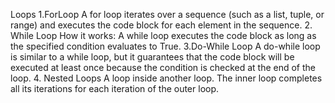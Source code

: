 Loops
1.ForLoop
   A for loop iterates over a sequence (such as a list, tuple, or range) and executes the code block for each element in the sequence.
2. While Loop
  How it works: A while loop executes the code block as long as the specified condition evaluates to True.
3.Do-While Loop
  A do-while loop is similar to a while loop, but it guarantees that the code block will be executed at least once because the condition is checked at the end of the loop.
4. Nested Loops
   A loop inside another loop. The inner loop completes all its iterations for each iteration of the outer loop.
